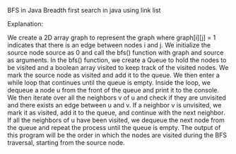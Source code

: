 BFS in Java
Breadth first search in java using link list


Explanation:

We create a 2D array graph to represent the graph where graph[i][j] = 1 indicates that there is an edge between nodes i and j.
We initialize the source node source as 0 and call the bfs() function with graph and source as arguments.
In the bfs() function, we create a Queue to hold the nodes to be visited and a boolean array visited to keep track of the visited nodes. We mark the source node as visited and add it to the queue.
We then enter a while loop that continues until the queue is empty.
Inside the loop, we dequeue a node u from the front of the queue and print it to the console.
We then iterate over all the neighbors v of u and check if they are unvisited and there exists an edge between u and v.
If a neighbor v is unvisited, we mark it as visited, add it to the queue, and continue with the next neighbor.
If all the neighbors of u have been visited, we dequeue the next node from the queue and repeat the process until the queue is empty.
The output of this program will be the order in which the nodes are visited during the BFS traversal, starting from the source node.
